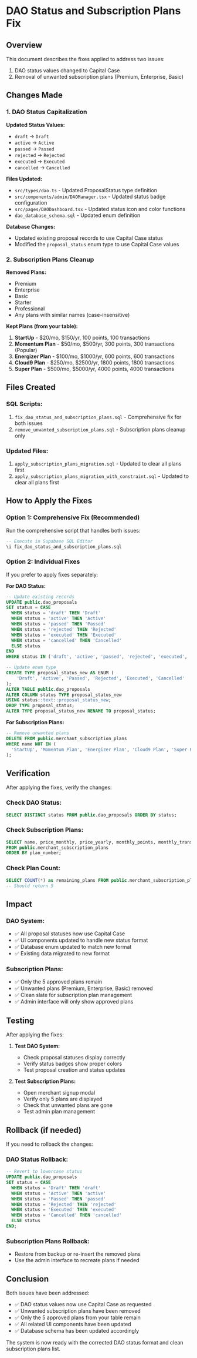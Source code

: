 # DAO Status and Subscription Plans Fix

## Overview

This document describes the fixes applied to address two issues:
1. DAO status values changed to Capital Case
2. Removal of unwanted subscription plans (Premium, Enterprise, Basic)

## Changes Made

### 1. DAO Status Capitalization

**Updated Status Values:**
- `draft` → `Draft`
- `active` → `Active`
- `passed` → `Passed`
- `rejected` → `Rejected`
- `executed` → `Executed`
- `cancelled` → `Cancelled`

**Files Updated:**
- `src/types/dao.ts` - Updated ProposalStatus type definition
- `src/components/admin/DAOManager.tsx` - Updated status badge configuration
- `src/pages/DAODashboard.tsx` - Updated status icon and color functions
- `dao_database_schema.sql` - Updated enum definition

**Database Changes:**
- Updated existing proposal records to use Capital Case status
- Modified the `proposal_status` enum type to use Capital Case values

### 2. Subscription Plans Cleanup

**Removed Plans:**
- Premium
- Enterprise
- Basic
- Starter
- Professional
- Any plans with similar names (case-insensitive)

**Kept Plans (from your table):**
1. **StartUp** - $20/mo, $150/yr, 100 points, 100 transactions
2. **Momentum Plan** - $50/mo, $500/yr, 300 points, 300 transactions (Popular)
3. **Energizer Plan** - $100/mo, $1000/yr, 600 points, 600 transactions
4. **Cloud9 Plan** - $250/mo, $2500/yr, 1800 points, 1800 transactions
5. **Super Plan** - $500/mo, $5000/yr, 4000 points, 4000 transactions

## Files Created

### SQL Scripts:
1. `fix_dao_status_and_subscription_plans.sql` - Comprehensive fix for both issues
2. `remove_unwanted_subscription_plans.sql` - Subscription plans cleanup only

### Updated Files:
1. `apply_subscription_plans_migration.sql` - Updated to clear all plans first
2. `apply_subscription_plans_migration_with_constraint.sql` - Updated to clear all plans first

## How to Apply the Fixes

### Option 1: Comprehensive Fix (Recommended)
Run the comprehensive script that handles both issues:
```sql
-- Execute in Supabase SQL Editor
\i fix_dao_status_and_subscription_plans.sql
```

### Option 2: Individual Fixes
If you prefer to apply fixes separately:

**For DAO Status:**
```sql
-- Update existing records
UPDATE public.dao_proposals 
SET status = CASE 
  WHEN status = 'draft' THEN 'Draft'
  WHEN status = 'active' THEN 'Active'
  WHEN status = 'passed' THEN 'Passed'
  WHEN status = 'rejected' THEN 'Rejected'
  WHEN status = 'executed' THEN 'Executed'
  WHEN status = 'cancelled' THEN 'Cancelled'
  ELSE status
END
WHERE status IN ('draft', 'active', 'passed', 'rejected', 'executed', 'cancelled');

-- Update enum type
CREATE TYPE proposal_status_new AS ENUM (
    'Draft', 'Active', 'Passed', 'Rejected', 'Executed', 'Cancelled'
);
ALTER TABLE public.dao_proposals 
ALTER COLUMN status TYPE proposal_status_new 
USING status::text::proposal_status_new;
DROP TYPE proposal_status;
ALTER TYPE proposal_status_new RENAME TO proposal_status;
```

**For Subscription Plans:**
```sql
-- Remove unwanted plans
DELETE FROM public.merchant_subscription_plans 
WHERE name NOT IN (
  'StartUp', 'Momentum Plan', 'Energizer Plan', 'Cloud9 Plan', 'Super Plan'
);
```

## Verification

After applying the fixes, verify the changes:

### Check DAO Status:
```sql
SELECT DISTINCT status FROM public.dao_proposals ORDER BY status;
```

### Check Subscription Plans:
```sql
SELECT name, price_monthly, price_yearly, monthly_points, monthly_transactions 
FROM public.merchant_subscription_plans 
ORDER BY plan_number;
```

### Check Plan Count:
```sql
SELECT COUNT(*) as remaining_plans FROM public.merchant_subscription_plans;
-- Should return 5
```

## Impact

### DAO System:
- ✅ All proposal statuses now use Capital Case
- ✅ UI components updated to handle new status format
- ✅ Database enum updated to match new format
- ✅ Existing data migrated to new format

### Subscription Plans:
- ✅ Only the 5 approved plans remain
- ✅ Unwanted plans (Premium, Enterprise, Basic) removed
- ✅ Clean slate for subscription plan management
- ✅ Admin interface will only show approved plans

## Testing

After applying the fixes:

1. **Test DAO System:**
   - Check proposal statuses display correctly
   - Verify status badges show proper colors
   - Test proposal creation and status updates

2. **Test Subscription Plans:**
   - Open merchant signup modal
   - Verify only 5 plans are displayed
   - Check that unwanted plans are gone
   - Test admin plan management

## Rollback (if needed)

If you need to rollback the changes:

### DAO Status Rollback:
```sql
-- Revert to lowercase status
UPDATE public.dao_proposals 
SET status = CASE 
  WHEN status = 'Draft' THEN 'draft'
  WHEN status = 'Active' THEN 'active'
  WHEN status = 'Passed' THEN 'passed'
  WHEN status = 'Rejected' THEN 'rejected'
  WHEN status = 'Executed' THEN 'executed'
  WHEN status = 'Cancelled' THEN 'cancelled'
  ELSE status
END;
```

### Subscription Plans Rollback:
- Restore from backup or re-insert the removed plans
- Use the admin interface to recreate plans if needed

## Conclusion

Both issues have been addressed:
- ✅ DAO status values now use Capital Case as requested
- ✅ Unwanted subscription plans have been removed
- ✅ Only the 5 approved plans from your table remain
- ✅ All related UI components have been updated
- ✅ Database schema has been updated accordingly

The system is now ready with the corrected DAO status format and clean subscription plans list.
